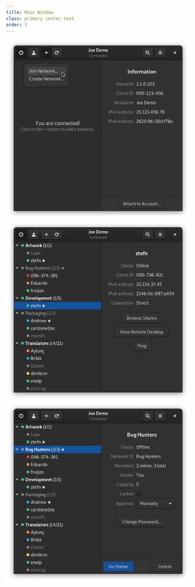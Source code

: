 ```yaml
---
title: Main Window
class: primary center-text
order: 1
---
```

<div class="row">
  <div class="col">
    <img src="/resources/main-window-connected-firstrun.png" srcset="/resources/main-window-connected-firstrun-2x.png 2x" alt="Main Window Connected Firstrun" />
  </div>
  <div class="col">
    <img src="/resources/main-window-selected-member.png" srcset="/resources/main-window-selected-member-2x.png 2x" alt="Main Window Selected Member" />
  </div>
  <div class="col">
    <img src="/resources/main-window-selected-network.png" srcset="/resources/main-window-selected-network-2x.png 2x" alt="Main Window Selected Network" />
  </div>
</div>

